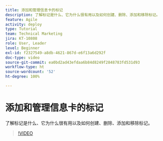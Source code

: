 ```yaml
---
title: 添加和管理信息卡的标记
description: 了解标记是什么、它为什么很有用以及如何创建、删除、添加和移除标记。
feature: Agile
activity: deploy
type: Tutorial
team: Technical Marketing
jira: KT-10808
role: User, Leader
level: Beginner
exl-id: f2327549-a8db-4621-867d-e6f13a6d292f
doc-type: video
source-git-commit: ea0bd2ad43efdaa6b84d8249f2848783fd531d93
workflow-type: ht
source-wordcount: '52'
ht-degree: 100%

---
```


# 添加和管理信息卡的标记

了解标记是什么、它为什么很有用以及如何创建、删除、添加和移除标记。

>[!VIDEO](https://video.tv.adobe.com/v/346807/?quality=12&learn=on)
